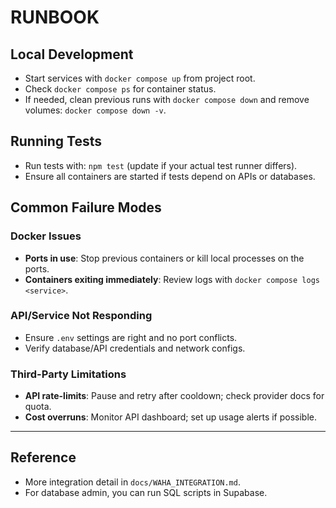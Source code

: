 # RUNBOOK

## Local Development
- Start services with `docker compose up` from project root.
- Check `docker compose ps` for container status.
- If needed, clean previous runs with `docker compose down` and remove volumes: `docker compose down -v`.

## Running Tests
- Run tests with: `npm test` (update if your actual test runner differs).
- Ensure all containers are started if tests depend on APIs or databases.

## Common Failure Modes

### Docker Issues
- **Ports in use**: Stop previous containers or kill local processes on the ports.
- **Containers exiting immediately**: Review logs with `docker compose logs <service>`.

### API/Service Not Responding
- Ensure `.env` settings are right and no port conflicts.
- Verify database/API credentials and network configs.

### Third-Party Limitations
- **API rate-limits**: Pause and retry after cooldown; check provider docs for quota.
- **Cost overruns**: Monitor API dashboard; set up usage alerts if possible.
---

## Reference
- More integration detail in `docs/WAHA_INTEGRATION.md`.
- For database admin, you can run SQL scripts in Supabase.
